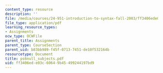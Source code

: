 ```yaml
---
content_type: resource
description: ''
file: /media/courses/24-951-introduction-to-syntax-fall-2003/ff3406ede03c60649b45499244197bd9_ps6null_subjects.pdf
file_type: application/pdf
learning_resource_types:
- Assignments
ocw_type: OCWFile
parent_title: Assignments
parent_type: CourseSection
parent_uid: b83bb989-f45f-0713-7451-de10f532164b
resourcetype: Document
title: ps6null_subjects.pdf
uid: ff3406ed-e03c-6064-9b45-499244197bd9
---
```

